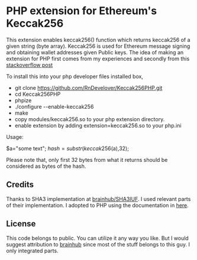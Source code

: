 # PHP extension for Ethereum's Keccak256
This extension enables keccak256() function which returns keccak256 of a given string (byte array).
Keccak256 is used for Ethereum message signing and obtaining wallet addresses given Public keys.
The idea of making an extension for PHP first comes from my experiences and secondly from this [stackoverflow post](https://stackoverflow.com/questions/44742153/keccak-256-in-php)

To install this into your php developer files installed box,
   * git clone https://github.com/RnDevelover/Keccak256PHP.git
   * cd Keccak256PHP
   * phpize
   * ./configure --enable-keccak256
   * make
   * copy modules/keccak256.so to your php extension directory.
   * enable extension by adding extension=keccak256.so to your php.ini

Usage:

$a="some text";
$hash=substr(keccak256($a),32);

Please note that, only first 32 bytes from what it returns should be considered as bytes of the hash.

## Credits

Thanks to SHA3 implementation at [brainhub/SHA3IUF](https://github.com/brainhub/SHA3IUF). I used relevant parts of their implementation. 
I adopted to PHP using the documentation in [here](https://devzone.zend.com/303/extension-writing-part-i-introduction-to-php-and-zend/).


## License

This code belongs to public. You can utilize it any way you like. But I would suggest attribution to [brainhub](https://github.com/brainhub/SHA3IUF) since most of the stuff belongs to this guy. I only integrated parts.
